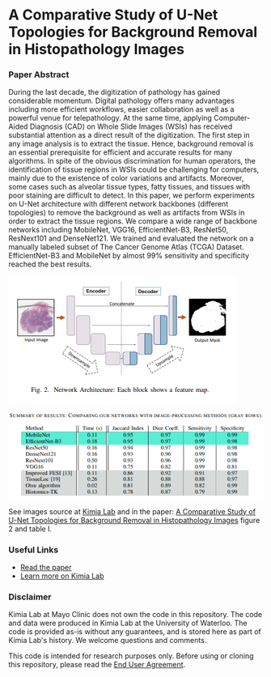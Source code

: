 # A Comparative Study of U-Net Topologies for Background Removal in Histopathology Images
### Paper Abstract
During the last decade, the digitization of pathology has gained considerable momentum. Digital pathology offers many advantages including more efficient workflows, easier collaboration as well as a powerful venue for telepathology. At the same time, applying Computer-Aided Diagnosis (CAD) on Whole Slide Images (WSIs) has received substantial attention as a direct result of the digitization. The first step in any image analysis is to extract the tissue. Hence, background removal is an essential prerequisite for efficient and accurate results for many algorithms. In spite of the obvious discrimination for human operators, the identification of tissue regions in WSIs could be challenging for computers, mainly due to the existence of color variations and artifacts. Moreover, some cases such as alveolar tissue types, fatty tissues, and tissues with poor staining are difficult to detect. In this paper, we perform experiments on U-Net architecture with different network backbones (different topologies) to remove the background as well as artifacts from WSIs in order to extract the tissue regions. We compare a wide range of backbone networks including MobileNet, VGG16, EfficientNet-B3, ResNet50, ResNext101 and DenseNet121. We trained and evaluated the network on a manually labeled subset of The Cancer Genome Atlas (TCGA) Dataset. EfficientNet-B3 and MobileNet by almost 99% sensitivity and specificity reached the best results.

[![Alt text](image.png)](https://arxiv.org/abs/2006.06531)

[![Alt text](image-1.png)](https://arxiv.org/abs/2006.06531)

See images source at [Kimia Lab](https://kimialab.uwaterloo.ca/kimia/index.php/ijcnn-2020-u-net-based-background-removal-in-histopathology/) and in the paper: [A Comparative Study of U-Net Topologies for
Background Removal in Histopathology Images](https://arxiv.org/abs/2006.06531) figure 2 and table I.

### Useful Links
- [Read the paper](https://arxiv.org/abs/2006.06531)
- [Learn more on Kimia Lab](https://kimialab.uwaterloo.ca/kimia/index.php/ijcnn-2020-u-net-based-background-removal-in-histopathology/)
### Disclaimer
Kimia Lab at Mayo Clinic does not own the code in this repository. The code and data were produced in Kimia Lab at the University of Waterloo. The code is provided as-is without any guarantees, and is stored here as part of Kimia Lab's history. We welcome questions and comments.

This code is intended for research purposes only. Before using or cloning this repository, please read the [End User Agreement](agreement.pdf).
